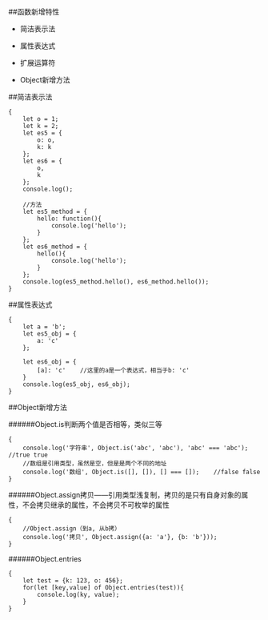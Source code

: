 ##函数新增特性

- 简洁表示法

- 属性表达式

- 扩展运算符

- Object新增方法


##简洁表示法

```
{
    let o = 1;
    let k = 2;
    let es5 = {
        o: o,
        k: k
    };
    let es6 = {
        o,
        k
    };
    console.log();
    
    //方法
    let es5_method = {
        hello: function(){
            console.log('hello');
        }
    };
    let es6_method = {
        hello(){
            console.log('hello');
        }
    };
    console.log(es5_method.hello(), es6_method.hello());
}
```


##属性表达式

```
{
    let a = 'b';
    let es5_obj = {
        a: 'c'
    };
    
    let es6_obj = {
        [a]: 'c'    //这里的a是一个表达式，相当于b: 'c'
    }
    console.log(es5_obj, es6_obj);
}
```


##Object新增方法

######Object.is判断两个值是否相等，类似三等

```
{
    console.log('字符串', Object.is('abc', 'abc'), 'abc' === 'abc');    //true true
    //数组是引用类型，虽然是空，但是是两个不同的地址
    console.log('数组', Object.is([], []), [] === []);    //false false
}
```


######Object.assign拷贝——引用类型浅复制，拷贝的是只有自身对象的属性，不会拷贝继承的属性，不会拷贝不可枚举的属性

``` 
{
    //Object.assign（到a, 从b拷）
    console.log('拷贝', Object.assign({a: 'a'}, {b: 'b'}));
}
```


######Object.entries

```
{
    let test = {k: 123, o: 456};
    for(let [key,value] of Object.entries(test)){
        console.log(ky, value);
    }
}
```




































